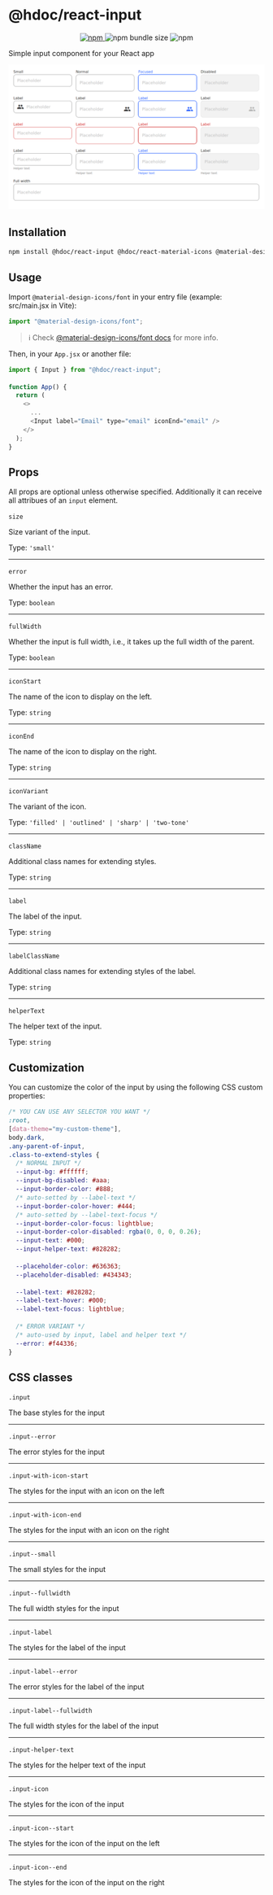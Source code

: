 # @hdoc/react-input

<p align="center">
  <a href="https://www.npmjs.com/package/@hdoc/react-input">
    <img alt="npm" src="https://img.shields.io/npm/v/%40hdoc%2Freact-input">
  </a>
  <img alt="npm bundle size" src="https://img.shields.io/bundlephobia/minzip/%40hdoc%2Freact-input">
  <img alt="npm" src="https://img.shields.io/npm/dm/%40hdoc%2Freact-input">
</p>

Simple input component for your React app

![input-examples](docs/input-examples.png)

## Installation

```bash
npm install @hdoc/react-input @hdoc/react-material-icons @material-design-icons/font
```

## Usage

Import `@material-design-icons/font` in your entry file (example: src/main.jsx in Vite):

```js
import "@material-design-icons/font";
```

> :information_source: Check [@material-design-icons/font docs](https://www.npmjs.com/package/@material-design-icons/font#usage) for more info.

Then, in your `App.jsx` or another file:

```js
import { Input } from "@hdoc/react-input";

function App() {
  return (
    <>
      ...
      <Input label="Email" type="email" iconEnd="email" />
    </>
  );
}
```

## Props

All props are optional unless otherwise specified.
Additionally it can receive all attribues of an `input` element.

`size`

Size variant of the input.

Type: `'small'`

---

`error`

Whether the input has an error.

Type: `boolean`

---

`fullWidth`

Whether the input is full width, i.e., it takes up the full width of the parent.

Type: `boolean`

---

`iconStart`

The name of the icon to display on the left.

Type: `string`

---

`iconEnd`

The name of the icon to display on the right.

Type: `string`

---

`iconVariant`

The variant of the icon.

Type: `'filled' | 'outlined' | 'sharp' | 'two-tone'`

---

`className`

Additional class names for extending styles.

Type: `string`

---

`label`

The label of the input.

Type: `string`

---

`labelClassName`

Additional class names for extending styles of the label.

Type: `string`

---

`helperText`

The helper text of the input.

Type: `string`

## Customization

You can customize the color of the input by using the following CSS custom properties:

```css
/* YOU CAN USE ANY SELECTOR YOU WANT */
:root,
[data-theme="my-custom-theme"],
body.dark,
.any-parent-of-input,
.class-to-extend-styles {
  /* NORMAL INPUT */
  --input-bg: #ffffff;
  --input-bg-disabled: #aaa;
  --input-border-color: #888;
  /* auto-setted by --label-text */
  --input-border-color-hover: #444;
  /* auto-setted by --label-text-focus */
  --input-border-color-focus: lightblue;
  --input-border-color-disabled: rgba(0, 0, 0, 0.26);
  --input-text: #000;
  --input-helper-text: #828282;

  --placeholder-color: #636363;
  --placeholder-disabled: #434343;

  --label-text: #828282;
  --label-text-hover: #000;
  --label-text-focus: lightblue;

  /* ERROR VARIANT */
  /* auto-used by input, label and helper text */
  --error: #f44336;
}
```

## CSS classes

`.input`

The base styles for the input

---

`.input--error`

The error styles for the input

---

`.input-with-icon-start`

The styles for the input with an icon on the left

---

`.input-with-icon-end`

The styles for the input with an icon on the right

---

`.input--small`

The small styles for the input

---

`.input--fullwidth`

The full width styles for the input

---

`.input-label`

The styles for the label of the input

---

`.input-label--error`

The error styles for the label of the input

---

`.input-label--fullwidth`

The full width styles for the label of the input

---

`.input-helper-text`

The styles for the helper text of the input

---

`.input-icon`

The styles for the icon of the input

---

`.input-icon--start`

The styles for the icon of the input on the left

---

`.input-icon--end`

The styles for the icon of the input on the right
